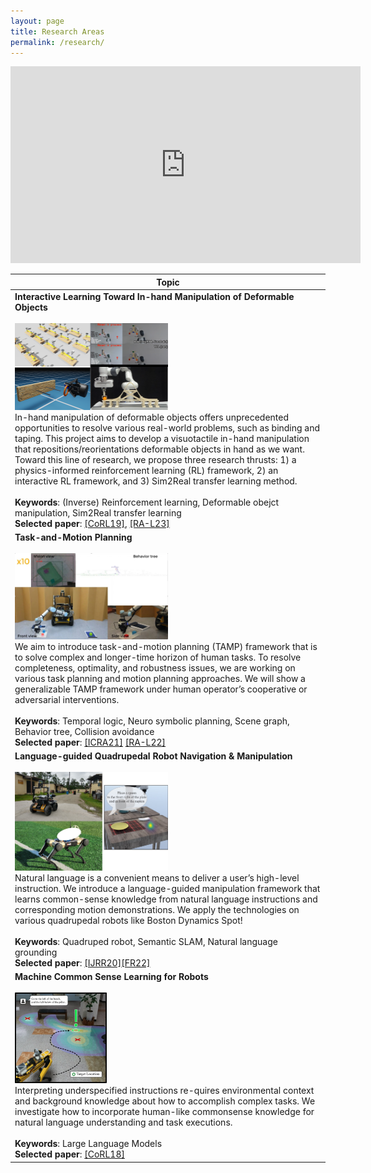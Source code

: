 ```yaml
---
layout: page
title: Research Areas
permalink: /research/
---
```




<table>
<thead>
<tr>
<div class="video-container">
<iframe width="560" height="315"  src="https://www.youtube.com/embed/U--BgrBPQfI?start=37&end=86&loop=1" title="YouTube video player" frameborder="0" allow="accelerometer; autoplay; clipboard-write; encrypted-media; gyroscope; picture-in-picture; web-share" allowfullscreen></iframe>
</div>
<th class="caption">Topic</th>
</tr>
</thead>

<tbody>

<tr>
<td class="topic">
<b>Interactive Learning Toward In-hand Manipulation of Deformable Objects</b>
<br>
<br>
    <a href="/assets/research/research_iitp.png" data-lightbox="Deformable object manipulation + Inverse constraint learning" >
      <img style="width: 50%" src="/assets/research/research_iitp.png">
    </a>
<br>
In-hand manipulation of deformable objects offers unprecedented opportunities to resolve
various real-world problems, such as binding and taping. This project aims to develop a visuotactile
in-hand manipulation that repositions/reorientations deformable objects in hand as we want. Toward
this line of research, we propose three research thrusts: 1) a physics-informed reinforcement learning
(RL) framework, 2) an interactive RL framework, and 3) Sim2Real transfer learning method.
<br>
<br>
<b>Keywords</b>: (Inverse) Reinforcement learning, Deformable obejct manipulation, Sim2Real transfer learning
<br>    
<b>Selected paper</b>: <a href="https://drive.google.com/open?id=1bswpgVJDXp_9vh55_Gz1cAbylhhjQqhS" target="_blank">[CoRL19]</a>, <a href="https://arxiv.org/abs/2306.12357" target="_blank">[RA-L23]</a> 
</td>
</tr>

<tr>
<td class="topic">
<b>Task-and-Motion Planning</b>
<br>
<br>
    <a href="/assets/research/research_TAMP.jpg" data-lightbox="Task-and-Motion Planning" >
      <img style="width: 50%" src="/assets/research/research_TAMP.jpg">
    </a>
<br>
We aim to introduce task-and-motion planning (TAMP) framework that is to solve complex and longer-time horizon of human tasks. To resolve completeness, optimality, and robustness issues, we are working on various task planning and motion planning approaches. We will show a generalizable TAMP framework under human operator’s cooperative or adversarial interventions.
<br>    
<br>
<b>Keywords</b>: Temporal logic, Neuro symbolic planning, Scene graph, Behavior tree, Collision avoidance
<br>        
<b>Selected paper</b>: <a href="https://drive.google.com/file/d/1cxN0KfKHJLfFXi0iLjhNREyjkqn46viG/view?usp=sharing" target="_blank">[ICRA21]</a>   <a href="https://drive.google.com/file/d/1cxN0KfKHJLfFXi0iLjhNREyjkqn46viG/view?usp=sharing" target="_blank">[RA-L22]</a>    
</td>
</tr>

<tr>
<td class="topic">
<b>Language-guided Quadrupedal Robot Navigation & Manipulation</b>
<br>
<br>
    <a href="/assets/research/research_quad.jpg" data-lightbox="Task-and-Motion Planning" >
      <img style="width: 50%" src="/assets/research/research_quad.jpg">
    </a>
<br>
Natural language is a convenient means to deliver a user’s high-level instruction. We introduce a language-guided manipulation framework that learns common-sense knowledge from natural language instructions and corresponding motion demonstrations. We apply the technologies on various quadrupedal robots like Boston Dynamics Spot!
<br>
<br>
<b>Keywords</b>: Quadruped robot, Semantic SLAM, Natural language grounding
<br>        
<b>Selected paper</b>: <a href="https://journals.sagepub.com/eprint/PSW4Z5AXF4AYTSXRN7AI/full" target="_blank">[IJRR20]</a><a href="http://fieldrobotics.net/Field_Robotics/Volume_2_files/Vol2_17.pdf" target="_blank">[FR22]</a>
</td>
</tr>


<tr>
<td class="topic">
<b>Machine Common Sense Learning for Robots</b>
<br>
<br>
    <a href="/assets/research/research_grounding.png" data-lightbox="Commonsense spatial grounding" >
      <img style="width: 30%" src="/assets/research/research_grounding.png">
    </a>
<br> Interpreting underspecified instructions re-quires environmental context and background knowledge about how to accomplish complex tasks. We investigate how to incorporate human-like commonsense knowledge for natural language understanding and task executions. 
<br>
<br>
<b>Keywords</b>: Large Language Models
<br>            
<b>Selected paper</b>: <a href="http://proceedings.mlr.press/v87/nyga18a/nyga18a.pdf" target="_blank">[CoRL18]</a>
</td>
</tr>

</tbody>
</table>


